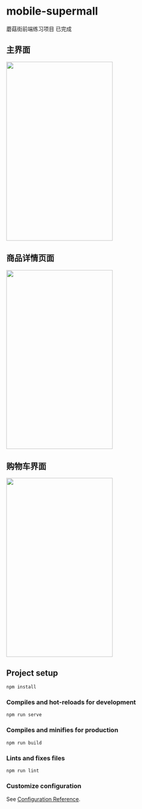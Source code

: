 # mobile-supermall

蘑菇街前端练习项目 已完成

## 主界面

<img src="https://user-images.githubusercontent.com/101635531/173329615-c9f4cd79-4a3a-4535-b26a-4faee15099b0.png" width="280px" height="470px">


## 商品详情页面

<img src="https://user-images.githubusercontent.com/101635531/173329699-2f514a92-5104-4e0b-985b-c25467048bcc.png" width="280px" height="470px">

## 购物车界面

<img src="https://user-images.githubusercontent.com/101635531/173329741-1db58077-2303-4336-8646-d2de2c1f189e.png" width="280px" height="470px">

## Project setup
```
npm install
```

### Compiles and hot-reloads for development
```
npm run serve
```

### Compiles and minifies for production
```
npm run build
```

### Lints and fixes files
```
npm run lint
```

### Customize configuration
See [Configuration Reference](https://cli.vuejs.org/config/).
